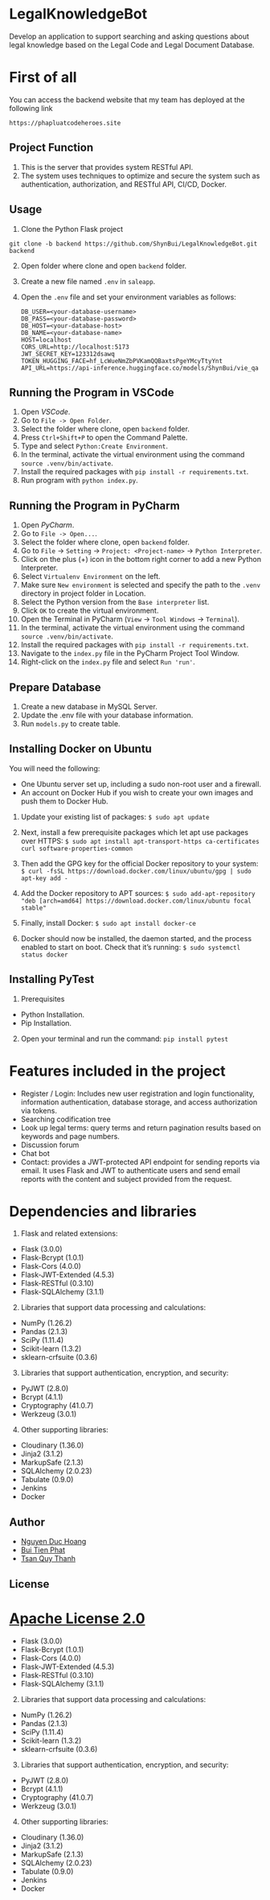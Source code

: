 # LegalKnowledgeBot

Develop an application to support searching and asking questions about legal knowledge based on the Legal Code and Legal Document Database.

# First of all

You can access the backend website that my team has deployed at the following link

```
https://phapluatcodeheroes.site
```
## Project Function

1. This is the server that provides system RESTful API. 
2. The system uses techniques to optimize and secure the system such as authentication, authorization, and RESTful API, CI/CD, Docker.


## Usage

1. Clone the Python Flask project

```
git clone -b backend https://github.com/ShynBui/LegalKnowledgeBot.git backend
```

2. Open folder where clone and open `backend` folder.
3. Create a new file named `.env` in `saleapp`.
4. Open the `.env` file and set your environment variables as follows:

   ```
   DB_USER=<your-database-username>
   DB_PASS=<your-database-password>
   DB_HOST=<your-database-host>
   DB_NAME=<your-database-name>
   HOST=localhost
   CORS_URL=http://localhost:5173
   JWT_SECRET_KEY=123312dsawq
   TOKEN_HUGGING_FACE=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
   API_URL=https://api-inference.huggingface.co/models/ShynBui/vie_qa
   ```

## Running the Program in VSCode

1. Open _VSCode_.
2. Go to `File -> Open Folder`.
3. Select the folder where clone, open `backend` folder.
4. Press `Ctrl+Shift+P` to open the Command Palette.
5. Type and select `Python:Create Environment`.
6. In the terminal, activate the virtual environment using the command `source .venv/bin/activate`.
7. Install the required packages with `pip install -r requirements.txt`.
8. Run program with `python index.py`.

## Running the Program in PyCharm

1. Open _PyCharm_.
2. Go to `File -> Open...`.
3. Select the folder where clone, open `backend` folder.
4. Go to `File` -> `Setting` -> `Project: <Project-name>` -> `Python Interpreter`.
5. Click on the plus (+) icon in the bottom right corner to add a new Python Interpreter.
6. Select `Virtualenv Environment` on the left.
7. Make sure `New environment` is selected and specify the path to the `.venv` directory in project folder in Location.
8. Select the Python version from the `Base interpreter` list.
9. Click `OK` to create the virtual environment.
10. Open the Terminal in PyCharm (`View` -> `Tool Windows` -> `Terminal`).
11. In the terminal, activate the virtual environment using the command `source .venv/bin/activate`.
12. Install the required packages with `pip install -r requirements.txt`.
13. Navigate to the `index.py` file in the PyCharm Project Tool Window.
14. Right-click on the `index.py` file and select `Run 'run'`.

## Prepare Database

1. Create a new database in MySQL Server.
2. Update the .env file with your database information.
3. Run `models.py` to create table.

## Installing Docker on Ubuntu

You will need the following:

- One Ubuntu server set up, including a sudo non-root user and a firewall.
- An account on Docker Hub if you wish to create your own images and push them to Docker Hub.

1. Update your existing list of packages: `$ sudo apt update`

2. Next, install a few prerequisite packages which let apt use packages over HTTPS: `$ sudo apt install apt-transport-https ca-certificates curl software-properties-common`

3. Then add the GPG key for the official Docker repository to your system: `$ curl -fsSL https://download.docker.com/linux/ubuntu/gpg | sudo apt-key add -`

4. Add the Docker repository to APT sources: `$ sudo add-apt-repository "deb [arch=amd64] https://download.docker.com/linux/ubuntu focal stable"`

5. Finally, install Docker: `$ sudo apt install docker-ce`

6. Docker should now be installed, the daemon started, and the process enabled to start on boot. Check that it’s running: `$ sudo systemctl status docker`

## Installing PyTest

1. Prerequisites

- Python Installation.
- Pip Installation.

2. Open your terminal and run the command: `pip install pytest`

# Features included in the project

- Register / Login: Includes new user registration and login functionality, information authentication, database storage, and access authorization via tokens.
- Searching codification tree
- Look up legal terms: query terms and return pagination results based on keywords and page numbers.
- Discussion forum
- Chat bot
- Contact: provides a JWT-protected API endpoint for sending reports via email. It uses Flask and JWT to authenticate users and send email reports with the content and subject provided from the request.

# Dependencies and libraries

1. Flask and related extensions:


- Flask (3.0.0)
- Flask-Bcrypt (1.0.1)
- Flask-Cors (4.0.0)
- Flask-JWT-Extended (4.5.3)
- Flask-RESTful (0.3.10)
- Flask-SQLAlchemy (3.1.1)

2. Libraries that support data processing and calculations:

- NumPy (1.26.2)
- Pandas (2.1.3)
- SciPy (1.11.4)
- Scikit-learn (1.3.2)
- sklearn-crfsuite (0.3.6)

3. Libraries that support authentication, encryption, and security:

- PyJWT (2.8.0)
- Bcrypt (4.1.1)
- Cryptography (41.0.7)
- Werkzeug (3.0.1)

4. Other supporting libraries:

- Cloudinary (1.36.0)
- Jinja2 (3.1.2)
- MarkupSafe (2.1.3)
- SQLAlchemy (2.0.23)
- Tabulate (0.9.0)
- Jenkins
- Docker

## Author

- [Nguyen Duc Hoang](https://github.com/duchoaang)
- [Bui Tien Phat](https://github.com/ShynBui)
- [Tsan Quy Thanh](https://github.com/quythanh)

## License

# [Apache License 2.0](http://www.apache.org/licenses/)

- Flask (3.0.0)
- Flask-Bcrypt (1.0.1)
- Flask-Cors (4.0.0)
- Flask-JWT-Extended (4.5.3)
- Flask-RESTful (0.3.10)
- Flask-SQLAlchemy (3.1.1)

2. Libraries that support data processing and calculations:

- NumPy (1.26.2)
- Pandas (2.1.3)
- SciPy (1.11.4)
- Scikit-learn (1.3.2)
- sklearn-crfsuite (0.3.6)

3. Libraries that support authentication, encryption, and security:

- PyJWT (2.8.0)
- Bcrypt (4.1.1)
- Cryptography (41.0.7)
- Werkzeug (3.0.1)

4. Other supporting libraries:

- Cloudinary (1.36.0)
- Jinja2 (3.1.2)
- MarkupSafe (2.1.3)
- SQLAlchemy (2.0.23)
- Tabulate (0.9.0)
- Jenkins
- Docker

